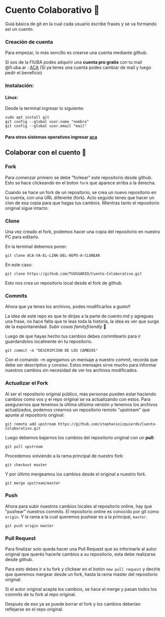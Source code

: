 # Cuento Colaborativo :book:

Guía básica de git en la cual cada usuario escribe frases y se va formando así un cuento.

### Creación de cuenta

Para empezar, lo más sencillo es crearse una cuenta mediante github.

Si sos de la FIUBA podes adquirir una **cuenta pro gratis** con tu mail  @fi.uba.ar : [ACA](https://education.github.com/pack) (Si ya tenes una cuenta podes cambiar de mail y luego pedir el beneficio)


### Instalación:
#### Linux:
Desde la terminal ingresar lo siguiente:

```console
sudo apt install git
git config --global user.name "nombre"
git config --global user.email "mail"
```

#### Para otros sistemas operativos ingresar [aca](https://git-scm.com/book/en/v2/Getting-Started-Installing-Git)

## Colaborar con el cuento :pencil:

### Fork

Para comenzar primero se debe "forkear" este repositorio desde github. Esto se hace clickeando en el boton `fork` que aparece arriba a la derecha.

Cuando se hace un fork de un repositorio, se crea un nuevo repositorio en tu cuenta, con una URL diferente (fork). Acto seguido tenes que hacer un clon de esa copia para que hagas tus cambios. Mientras tanto el repositorio original sigue intacto.

### Clone

Una vez creado el fork, podemos hacer una copia del repositorio en nuestra PC para editarlo.

En la terminal debemos poner:

```console
git clone ACA-VA-EL-LINK-DEL-REPO-A-CLONEAR
```
En este caso:

```console
git clone https://github.com/TUUSUARIO/Cuento-Colaborativo.git
```
Esto nos crea un repositorio local desde el fork de github.

### Commits

Ahora que ya tenes los archivos, podes modificarlos a gusto!!

La idea de este repo es que te dirijas a la parte de cuento.md y agregues una frase, no hace falta que te leas toda la historia, la idea es ver que surge de la espontaneidad. _Subir cosas familyfriendly_ :eyes:

Luego de que hayas hecho tus cambios debes commitearlo para ir guardandolos localmente en tu repositorio.

```console
git commit -m "DESCRIPCION DE LOS CAMBIOS"
```

Con el comando -m agregamos un mensaje a nuestro commit, recorda que debe ser descriptivo y consiso. Estos mensajes sirve mucho para informar nuestros cambios sin necesidad de ver los archivos modificados.

### Actualizar el Fork

Al ser el repositorio original público, más personas pueden estar haciendo cambios como vos y el repo original se va actualizando con estos. Para asegurarnos que tenemos la última ultisima versión y tenemos los archivos actualizados, podemos crearnos un repositorio remoto "upstream" que apunte al repositorio original:

```console
git remote add upstream https://github.com/stephanieizquierdo/Cuento-Colaborativo.git
```
Luego debemos bajarnos los cambios del repositorio original con un **pull**:

```console
git pull upstream
```
Procedemos volviendo a la rama principal de nuestro fork:

```console
git checkout master
```

Y por último mergeamos los cambios desde el original a nuestro fork.

```console
git merge upstream/master
```

### Push

Ahora para subir nuestros cambios locales al repositorio online, hay que "pushear" nuestros commits. El repositorio online es conocido por git como `origin`. Y la rama a la cual queremos pushear es a la principal, `master`.

```console
git push origin master
```

### Pull Request

Para finalizar solo queda hacer una Pull Request que es informarle al autor original que querés hacerle cambios a su repositorio, esta debe realizarse desde github.

Para esto debes ir a tu fork y clickear en el botón `new pull request` y decirle que queremos mergear desde un fork, hasta la rama master del repositorio original.

Si el autor original acepta los cambios, se hace el merge y pasan todos los commits de tu fork al repo original.

Después de eso ya se puede borrar el fork y los cambios deberían reflejarse en el repo original.
